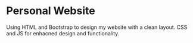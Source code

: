 # Personal Website
Using HTML and Bootstrap to design my website with a clean layout.
CSS and JS for enhacned design and functionality.
